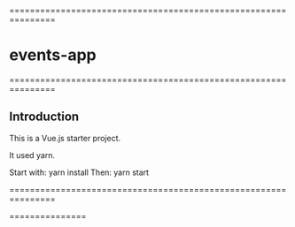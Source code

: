 ===============================================================
# events-app
===============================================================

<h2>Introduction</h2>

This is a Vue.js starter project.

It used yarn.

Start with:
    yarn install
Then:
    yarn start

===============================================================

===============
